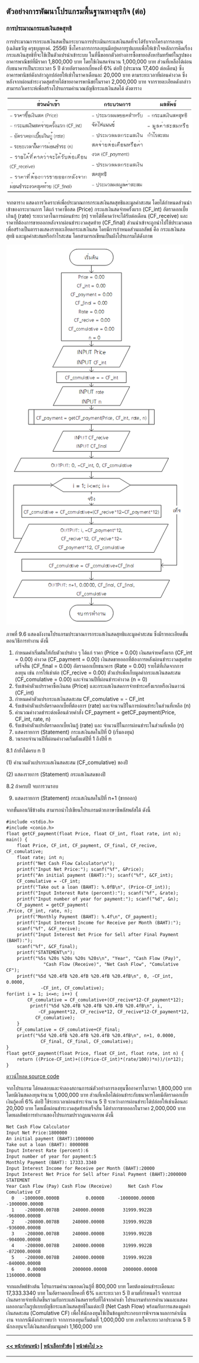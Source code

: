 ## ตัวอย่างการพัฒนาโปรแกรมพื้นฐานทางธุรกิจ (ต่อ)
### การประมาณกระแสเงินสดสุทธิ
การประมาณการกระแสเงินสดเป็นกระบวนการประเมินกระแสเงินสดที่จะได้รับจากโครงการลงทุน (เฉลิมขวัญ ครุธบุญยงค์. 2556) ซึ่งโครงการการลงทุนมีอยู่หลายรูปแบบเพื่อให้เข้าใจหลักการคิดเรื่องกระแสเงินสุทธิที่จะใช้เป็นตัวแปรนำเข้าระบบ ในที่นี้ขอยกตัวอย่างการซื้อขายอสังหาริมทรัพย์ในรูปของอาคารพาณิชย์ที่มีราคา 1,800,000 บาท โดยใช้เงินสดจำนวน 1,000,000 บาท ส่วนที่เหลือได้ผ่อนกับธนาคารเป็นระยะเวลา 5 ปี ด้วยอัตราดอกเบี้ยคงที่ 6% ต่อปี (ประมาณ 17,400 ต่อเดือน) ซึ่งอาคารพานิชย์ดังกล่าวถูกปล่อยให้เช่าในราคาเดือนละ 20,000 บาท ตามระยะเวลาที่ผ่อนค่างวด ซึ่งหลังจากผ่อนชำระงวดสุดท้ายได้ขายอาคารพานิชย์ในราคา 2,000,000 บาท จากรายละเอียดดังกล่าว สามารถวิเคราะห์เพื่อสร้างโปรแกรมคำนวณบัญชีกระแสเงินสดได้ ดังตาราง

<img src=img/0900-6.png>

จากตาราง แสดงการวิเคราะห์เพื่อประมาณการกระแสเงินสดสุทธิและมูลค่าสะสม โดยได้กำหนดส่วนนำเข้าของกระบวนการ ได้แก่ ราคาซื้อสด (Price) กระแสเงินสดจ่ายครั้งแรก (CF_int) อัตราดอกเบี้ยเกินกู้ (rate) ระยะเวลาในการผ่อนชำระ (n) รายได้ที่คาดว่าจะได้รับต่อเดือน (CF_receive) และ ราคาที่ต้องการขายออกหลังจากผ่อนชำระงวดสุดท้าย (CF_final) ส่วนนำเข้าจะถูกนำไปใช้ประมวลผลเพื่อสร้างเป็นตารางแสดงรายละเอียดกระแสเงินสด โดยมีการกำหนดส่วนผลลัพธ์ คือ กระแสเงินสดสุทธิ และมูลค่าสะสมหรือกำไรสะสม โดยสามารถเขียนเป็นผังโปรแกรมได้ดังภาพ

<img src=img/0906.png>

ภาพที่ 9.6 แสดงผังงานโปรแกรมประมาณการกระแสเงินสดสุทธิและมูลค่าสะสม ซึ่งมีรายละเอียดขั้นตอนวิธีการทำงาน ดังนี้
1.  กำหนดค่าเริ่มต้นให้กับตัวแปรต่าง ๆ ได้แก่ ราคา (Price = 0.00) เงินสดจ่ายครั้งแรก (CF_int = 0.00) ค่างวด (CF_payment = 0.00) เงินสดขายออกที่ต้องการหลังผ่อนชำระงวดสุดท้ายเสร็จสิ้น (CF_final = 0.00) อัตราดอกเบี้ยธนาคาร (Rate = 0.00) รายได้ที่เกิดจากการลงทุน เช่น การให้เช่าต่อ (CF_recive = 0.00) ตัวแปรเพื่อเก็บมูลค่ากระแสเงินสดสะสม (CF_comulative = 0.00) และจำนวนปีที่ผ่อนชำระค่างวด (n = 0)
2.  รับเข้าค่าตัวแปรราคาซื้อเงินสด (Price) และกระแสเงินสดการจ่ายชำระครั้งแรกหรือเงินดาวน์ (CF_int) 
3.  กำหนดค่าตัวแปรกระแสเงินสดสะสม CF_comulative = - CF_int
4.  รับเข้าค่าตัวแปรอัตราดอกเบี้ยที่ต้องการ (rate) และจำนวนปีในการผ่อนชำระในส่วนที่เหลือ (n)
5.  คำนวณค่างวดชำระต่อเดือนด้วยคำสั่ง CF_payment = getCF_payment(Price, CF_int, rate, n)
6.  รับเข้าค่าตัวแปรอัตราดอกเบี้ยเงินกู้ (rate) และ จำนวนปีในการผ่อนชำระในส่วนที่เหลือ (n)
7.  แสดงรายการ (Statement) กระแสเงินสดในปีที่ 0 (เริ่มลงทุน)
8.  วนรอบจำนวนปีที่ผ่อนค่างวดเริ่มตั้งแต่ปีที่ 1 ถึงปีที่ n

  8.1 ถ้ายังไม่ครบ n ปี

(1) คำนวนตัวแปรกระแสเงินสดสะสม (CF_comulative) ของปี

(2) แสดงรายการ (Statement) กระแสเงินสดของปี

  8.2 ถ้าครบปี จบการวนรอบ

9.  แสดงรายการ (Statement) กระแสเงินสดในปีที่ n+1 (ขายออก)
  
จากขั้นตอนวิธีข้างต้น สามารถนำไปเขียนโปรแกรมด้วยภาษาซีพลัสพลัสได้ ดังนี้ 

```
#include <stdio.h>
#include <conio.h>
float getCF_payment(float Price, float CF_int, float rate, int n);
main() {
    float Price, CF_int, CF_payment, CF_final, CF_recive, CF_comulative;
    float rate; int n;
    printf("Net Cash Flow Calculator\n");
    printf("Input Net Price:"); scanf("%f", &Price);
    printf("An initial payment (BAHT):"); scanf("%f", &CF_int);
    CF_comulative = -CF_int;
    printf("Take out a loan (BAHT): %.0fB\n", (Price-CF_int));
    printf("Input Interest Rate (percent):"); scanf("%f", &rate);
    printf("Input number of year for payment:"); scanf("%d", &n);
    CF_payment = getCF_payment(
.Price, CF_int, rate, n);
    printf("Monthly Payment (BAHT): %.4f\n", CF_payment);
    printf("Input Interest Income for Receive per Month (BAHT):"); 
    scanf("%f", &CF_recive);
    printf("Input Interest Net Price for Sell after Final Payment (BAHT):");
    scanf("%f", &CF_final);
    printf("STATEMENT\n");
    printf("%5s %20s %20s %20s %20s\n", "Year", "Cash Flow (Pay)", 
              "Cash Flow (Receive)", "Net Cash Flow", "Comulative CF");
    printf("%5d %20.4fB %20.4fB %20.4fB %20.4fB\n", 0, -CF_int, 0.0000, 
             -CF_int, CF_comulative);
for(int i = 1; i<=n; i++) {
        CF_comulative = CF_comulative+(CF_recive*12-CF_payment*12);
         printf("%5d %20.4fB %20.4fB %20.4fB %20.4fB\n", i, 
            -CF_payment*12, CF_recive*12, CF_recive*12-CF_payment*12, 
           CF_comulative);
    }
    CF_comulative = CF_comulative+CF_final;
    printf("%5d %20.4fB %20.4fB %20.4fB %20.4fB\n", n+1, 0.0000, 
             CF_final, CF_final, CF_comulative);
}
float getCF_payment(float Price, float CF_int, float rate, int n) {
    return ((Price-CF_int)+(((Price-CF_int)*(rate/100))*n))/(n*12);
}
```
[ดาวน์โหลด source code](src/ch09_06.cpp)

จากโปรแกรม ได้ทดสอบและจำลองสถานการณ์ตัวอย่างการลงทุนซื้ออาคารในราคา 1,800,000 บาท โดยมีเงินสดลงทุนจำนวน 1,000,000 บาท ส่วนที่เหลือได้ผ่อนชำระกับธนาคารโดยมีอัตราดอกเบี้ยเงินกู้คงที่ 6% ต่อปี ใช้ระยะเวลาผ่อนชำระจำนวน 5 ปี ระหว่างการผ่อนชำระได้ปล่อยให้เช่าเดือนละ 20,000 บาท โดยเมื่อผ่อนชำระงวดสุดท้ายเสร็จสิ้น ได้ทำการขายออกในราคา 2,000,000 บาท โดยผลลัพธ์การทำงานของโปรแกรมปรากฏบนจอภาพ ดังนี้

```
Net Cash Flow Calculator
Input Net Price:1800000
An initial payment (BAHT):1000000
Take out a loan (BAHT): 800000B
Input Interest Rate (percent):6
Input number of year for payment:5
Monthly Payment (BAHT): 17333.3340
Input Interest Income for Receive per Month (BAHT):20000
Input Interest Net Price for Sell after Final Payment (BAHT):2000000
STATEMENT
Year Cash Flow (Pay) Cash Flow (Receive)      Net Cash Flow        Comulative CF
  0   -1000000.0000B          0.0000B     -1000000.0000B   -1000000.0000B
  1    -208000.0078B     240000.0000B       31999.9922B    -968000.0000B
  2    -208000.0078B     240000.0000B       31999.9922B    -936000.0000B
  3    -208000.0078B     240000.0000B       31999.9922B    -904000.0000B
  4    -208000.0078B     240000.0000B       31999.9922B    -872000.0000B
  5    -208000.0078B     240000.0000B       31999.9922B    -840000.0000B
  6     0.0000B          2000000.0000B      2000000.0000B   1160000.0000B
```

จากผลลัพธ์ข้างต้น โปรแกรมคำนวณยอดเงินกู้ที่ 800,000 บาท โดยต้องผ่อนชำระเดือนละ 17,333.3340 บาท ในอัตราดอกเบี้ยคงที่ 6% และระยะเวลา 5 ปี ตามที่กำหนดไว้ จากกระแสเงินสดรายจ่ายที่เกิดขึ้นรวมกับกระแสเงินสดรายรับที่ได้จากค่าเช่า โปรแกรมทำการคำนวณและแสดงผลออกมาในรูปแบบบัญชีกระแสเงินสดสุทธิในแต่ละปี (Net Cash Flow) พร้อมกับการแสดงมูลค่าเงินสดสะสม (Comulative CF) เพื่อให้นักลงทุนใช้เป็นข้อมูลประกอบการพิจารณาผลการดำเนินงาน จากกรณีดังกล่าวพบว่า จากการลงทุนเริ่มต้นที่ 1,000,000 บาท ภายในระยะเวลาประมาณ 5 ปี นักลงทุนจะได้เงินสดกลับมามูลค่า 1,160,000 บาท 

---
#### [<< หน้าก่อนหน้า](0903-5.md) | [หน้าเลือกหัวข้อ](README.md) | [หน้าต่อไป >>](0903-7.md)
---

